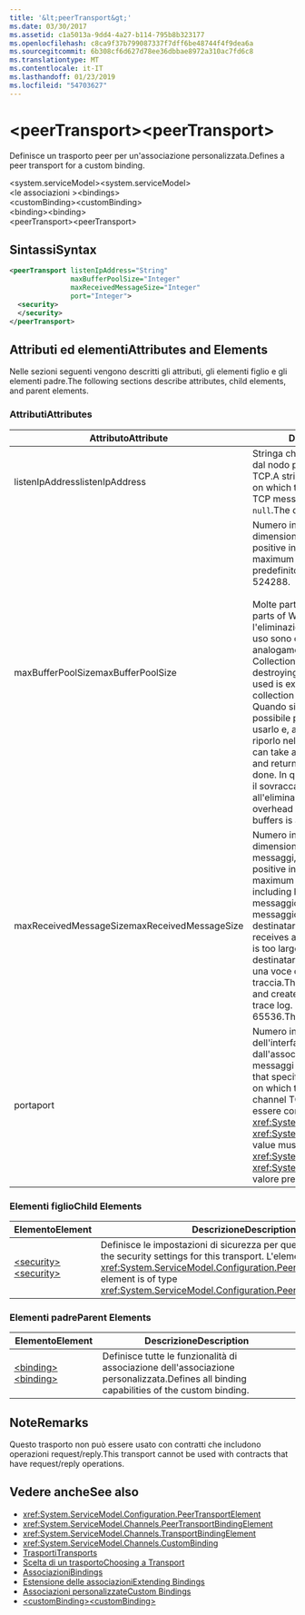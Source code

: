 ```yaml
---
title: '&lt;peerTransport&gt;'
ms.date: 03/30/2017
ms.assetid: c1a5013a-9dd4-4a27-b114-795b8b323177
ms.openlocfilehash: c8ca9f37b799087337f7dff6be48744f4f9dea6a
ms.sourcegitcommit: 6b308cf6d627d78ee36dbbae8972a310ac7fd6c8
ms.translationtype: MT
ms.contentlocale: it-IT
ms.lasthandoff: 01/23/2019
ms.locfileid: "54703627"
---
```

# <a name="ltpeertransportgt"></a><span data-ttu-id="e73e8-102">&lt;peerTransport&gt;</span><span class="sxs-lookup"><span data-stu-id="e73e8-102">&lt;peerTransport&gt;</span></span>
<span data-ttu-id="e73e8-103">Definisce un trasporto peer per un'associazione personalizzata.</span><span class="sxs-lookup"><span data-stu-id="e73e8-103">Defines a peer transport for a custom binding.</span></span>  
  
 <span data-ttu-id="e73e8-104">\<system.serviceModel></span><span class="sxs-lookup"><span data-stu-id="e73e8-104">\<system.serviceModel></span></span>  
<span data-ttu-id="e73e8-105">\<le associazioni ></span><span class="sxs-lookup"><span data-stu-id="e73e8-105">\<bindings></span></span>  
<span data-ttu-id="e73e8-106">\<customBinding></span><span class="sxs-lookup"><span data-stu-id="e73e8-106">\<customBinding></span></span>  
<span data-ttu-id="e73e8-107">\<binding></span><span class="sxs-lookup"><span data-stu-id="e73e8-107">\<binding></span></span>  
<span data-ttu-id="e73e8-108">\<peerTransport></span><span class="sxs-lookup"><span data-stu-id="e73e8-108">\<peerTransport></span></span>  
  
## <a name="syntax"></a><span data-ttu-id="e73e8-109">Sintassi</span><span class="sxs-lookup"><span data-stu-id="e73e8-109">Syntax</span></span>  
  
```xml  
<peerTransport listenIpAddress="String"
               maxBufferPoolSize="Integer"
               maxReceivedMessageSize="Integer"
               port="Integer">
  <security>
  </security>
</peerTransport>
```  
  
## <a name="attributes-and-elements"></a><span data-ttu-id="e73e8-110">Attributi ed elementi</span><span class="sxs-lookup"><span data-stu-id="e73e8-110">Attributes and Elements</span></span>  
 <span data-ttu-id="e73e8-111">Nelle sezioni seguenti vengono descritti gli attributi, gli elementi figlio e gli elementi padre.</span><span class="sxs-lookup"><span data-stu-id="e73e8-111">The following sections describe attributes, child elements, and parent elements.</span></span>  
  
### <a name="attributes"></a><span data-ttu-id="e73e8-112">Attributi</span><span class="sxs-lookup"><span data-stu-id="e73e8-112">Attributes</span></span>  
  
|<span data-ttu-id="e73e8-113">Attributo</span><span class="sxs-lookup"><span data-stu-id="e73e8-113">Attribute</span></span>|<span data-ttu-id="e73e8-114">Descrizione</span><span class="sxs-lookup"><span data-stu-id="e73e8-114">Description</span></span>|  
|---------------|-----------------|  
|<span data-ttu-id="e73e8-115">listenIpAddress</span><span class="sxs-lookup"><span data-stu-id="e73e8-115">listenIpAddress</span></span>|<span data-ttu-id="e73e8-116">Stringa che specifica l'indirizzo IP usato dal nodo peer per l'ascolto dei messaggi TCP.</span><span class="sxs-lookup"><span data-stu-id="e73e8-116">A string that specifies an IP address on which the peer node will listen for TCP messages.</span></span> <span data-ttu-id="e73e8-117">Il valore predefinito è `null`.</span><span class="sxs-lookup"><span data-stu-id="e73e8-117">The default is `null`.</span></span>|  
|<span data-ttu-id="e73e8-118">maxBufferPoolSize</span><span class="sxs-lookup"><span data-stu-id="e73e8-118">maxBufferPoolSize</span></span>|<span data-ttu-id="e73e8-119">Numero intero positivo che specifica la dimensione massima del pool di buffer.</span><span class="sxs-lookup"><span data-stu-id="e73e8-119">A positive integer that specifies the maximum size of the buffer pool.</span></span> <span data-ttu-id="e73e8-120">Il valore predefinito è 524288.</span><span class="sxs-lookup"><span data-stu-id="e73e8-120">The default is 524288.</span></span><br /><br /> <span data-ttu-id="e73e8-121">Molte parti di WCF usano buffer.</span><span class="sxs-lookup"><span data-stu-id="e73e8-121">Many parts of WCF use buffers.</span></span> <span data-ttu-id="e73e8-122">La creazione e l'eliminazione dei buffer a ogni relativo uso sono operazioni onerose, analogamente a quelle di Garbage Collection dei buffer.</span><span class="sxs-lookup"><span data-stu-id="e73e8-122">Creating and destroying buffers each time they are used is expensive, and garbage collection for buffers is also expensive.</span></span> <span data-ttu-id="e73e8-123">Quando si usa un pool di buffer è possibile prelevare un buffer dal pool, usarlo e, al termine delle operazioni, riporlo nel pool.</span><span class="sxs-lookup"><span data-stu-id="e73e8-123">With buffer pools, you can take a buffer from the pool, use it, and return it to the pool once you are done.</span></span> <span data-ttu-id="e73e8-124">In questo modo è possibile evitare il sovraccarico dovuto alla creazione e all'eliminazione dei buffer.</span><span class="sxs-lookup"><span data-stu-id="e73e8-124">Thus the overhead in creating and destroying buffers is avoided.</span></span>|  
|<span data-ttu-id="e73e8-125">maxReceivedMessageSize</span><span class="sxs-lookup"><span data-stu-id="e73e8-125">maxReceivedMessageSize</span></span>|<span data-ttu-id="e73e8-126">Numero intero positivo che definisce la dimensione massima in byte dei messaggi, comprese le intestazioni.</span><span class="sxs-lookup"><span data-stu-id="e73e8-126">A positive integer that defines the maximum message size in bytes including headers.</span></span> <span data-ttu-id="e73e8-127">Il mittente di un messaggio riceve un errore SOAP se il messaggio è troppo grande per il destinatario.</span><span class="sxs-lookup"><span data-stu-id="e73e8-127">The sender of a message receives a SOAP fault when the message is too large for the receiver.</span></span> <span data-ttu-id="e73e8-128">Il destinatario elimina il messaggio e crea una voce dell'evento nel registro di traccia.</span><span class="sxs-lookup"><span data-stu-id="e73e8-128">The receiver drops the message and creates an entry of the event in the trace log.</span></span> <span data-ttu-id="e73e8-129">Il valore predefinito è 65536.</span><span class="sxs-lookup"><span data-stu-id="e73e8-129">The default is 65536.</span></span>|  
|<span data-ttu-id="e73e8-130">porta</span><span class="sxs-lookup"><span data-stu-id="e73e8-130">port</span></span>|<span data-ttu-id="e73e8-131">Numero intero che specifica la porta dell'interfaccia di rete usata dall'associazione per elaborare i messaggi TCP del canale peer.</span><span class="sxs-lookup"><span data-stu-id="e73e8-131">An integer that specifies the network interface port on which this binding will process peer channel TCP messages.</span></span> <span data-ttu-id="e73e8-132">Il valore deve essere compreso tra <xref:System.Net.IPEndPoint.MinPort> e <xref:System.Net.IPEndPoint.MaxPort>.</span><span class="sxs-lookup"><span data-stu-id="e73e8-132">This value must be between <xref:System.Net.IPEndPoint.MinPort> and <xref:System.Net.IPEndPoint.MaxPort>.</span></span> <span data-ttu-id="e73e8-133">Il valore predefinito è 0.</span><span class="sxs-lookup"><span data-stu-id="e73e8-133">The default is 0.</span></span>|  
  
### <a name="child-elements"></a><span data-ttu-id="e73e8-134">Elementi figlio</span><span class="sxs-lookup"><span data-stu-id="e73e8-134">Child Elements</span></span>  
  
|<span data-ttu-id="e73e8-135">Elemento</span><span class="sxs-lookup"><span data-stu-id="e73e8-135">Element</span></span>|<span data-ttu-id="e73e8-136">Descrizione</span><span class="sxs-lookup"><span data-stu-id="e73e8-136">Description</span></span>|  
|-------------|-----------------|  
|[<span data-ttu-id="e73e8-137">\<security></span><span class="sxs-lookup"><span data-stu-id="e73e8-137">\<security></span></span>](../../../../../docs/framework/configure-apps/file-schema/wcf/security-of-peertransport.md)|<span data-ttu-id="e73e8-138">Definisce le impostazioni di sicurezza per questo trasporto.</span><span class="sxs-lookup"><span data-stu-id="e73e8-138">Defines the security settings for this transport.</span></span> <span data-ttu-id="e73e8-139">L'elemento è di tipo <xref:System.ServiceModel.Configuration.PeerSecurityElement>.</span><span class="sxs-lookup"><span data-stu-id="e73e8-139">This element is of type <xref:System.ServiceModel.Configuration.PeerSecurityElement>.</span></span>|  
  
### <a name="parent-elements"></a><span data-ttu-id="e73e8-140">Elementi padre</span><span class="sxs-lookup"><span data-stu-id="e73e8-140">Parent Elements</span></span>  
  
|<span data-ttu-id="e73e8-141">Elemento</span><span class="sxs-lookup"><span data-stu-id="e73e8-141">Element</span></span>|<span data-ttu-id="e73e8-142">Descrizione</span><span class="sxs-lookup"><span data-stu-id="e73e8-142">Description</span></span>|  
|-------------|-----------------|  
|[<span data-ttu-id="e73e8-143">\<binding></span><span class="sxs-lookup"><span data-stu-id="e73e8-143">\<binding></span></span>](../../../../../docs/framework/misc/binding.md)|<span data-ttu-id="e73e8-144">Definisce tutte le funzionalità di associazione dell'associazione personalizzata.</span><span class="sxs-lookup"><span data-stu-id="e73e8-144">Defines all binding capabilities of the custom binding.</span></span>|  
  
## <a name="remarks"></a><span data-ttu-id="e73e8-145">Note</span><span class="sxs-lookup"><span data-stu-id="e73e8-145">Remarks</span></span>  
 <span data-ttu-id="e73e8-146">Questo trasporto non può essere usato con contratti che includono operazioni request/reply.</span><span class="sxs-lookup"><span data-stu-id="e73e8-146">This transport cannot be used with contracts that have request/reply operations.</span></span>  
  
## <a name="see-also"></a><span data-ttu-id="e73e8-147">Vedere anche</span><span class="sxs-lookup"><span data-stu-id="e73e8-147">See also</span></span>
- <xref:System.ServiceModel.Configuration.PeerTransportElement>
- <xref:System.ServiceModel.Channels.PeerTransportBindingElement>
- <xref:System.ServiceModel.Channels.TransportBindingElement>
- <xref:System.ServiceModel.Channels.CustomBinding>
- [<span data-ttu-id="e73e8-148">Trasporti</span><span class="sxs-lookup"><span data-stu-id="e73e8-148">Transports</span></span>](../../../../../docs/framework/wcf/feature-details/transports.md)
- [<span data-ttu-id="e73e8-149">Scelta di un trasporto</span><span class="sxs-lookup"><span data-stu-id="e73e8-149">Choosing a Transport</span></span>](../../../../../docs/framework/wcf/feature-details/choosing-a-transport.md)
- [<span data-ttu-id="e73e8-150">Associazioni</span><span class="sxs-lookup"><span data-stu-id="e73e8-150">Bindings</span></span>](../../../../../docs/framework/wcf/bindings.md)
- [<span data-ttu-id="e73e8-151">Estensione delle associazioni</span><span class="sxs-lookup"><span data-stu-id="e73e8-151">Extending Bindings</span></span>](../../../../../docs/framework/wcf/extending/extending-bindings.md)
- [<span data-ttu-id="e73e8-152">Associazioni personalizzate</span><span class="sxs-lookup"><span data-stu-id="e73e8-152">Custom Bindings</span></span>](../../../../../docs/framework/wcf/extending/custom-bindings.md)
- [<span data-ttu-id="e73e8-153">\<customBinding></span><span class="sxs-lookup"><span data-stu-id="e73e8-153">\<customBinding></span></span>](../../../../../docs/framework/configure-apps/file-schema/wcf/custombinding.md)
